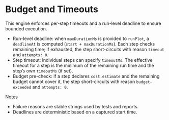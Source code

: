 # Budget and Timeouts

This engine enforces per-step timeouts and a run-level deadline to ensure bounded execution.

- Run-level deadline: when `maxDurationMs` is provided to `runPlot`, a `deadlineAt` is computed (`start + maxDurationMs`). Each step checks remaining time; if exhausted, the step short-circuits with reason `timeout` and `attempts: 0`.
- Step timeout: individual steps can specify `timeoutMs`. The effective timeout for a step is the minimum of the remaining run time and the step’s own `timeoutMs` (if set).
- Budget pre-check: if a step declares `cost.estimate` and the remaining budget cannot cover it, the step short-circuits with reason `budget-exceeded` and `attempts: 0`.

Notes
- Failure reasons are stable strings used by tests and reports.
- Deadlines are deterministic based on a captured start time.
